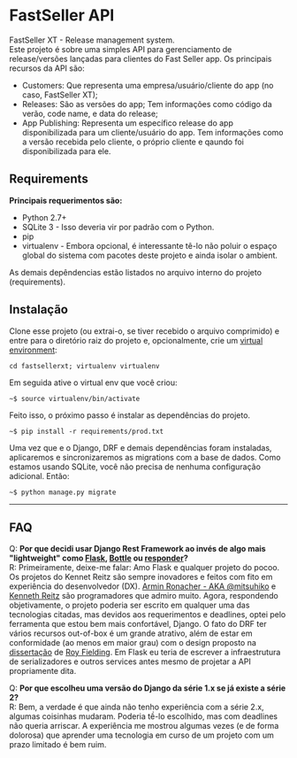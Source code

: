 FastSeller API
==============

FastSeller XT - Release management system.  
Este projeto é sobre uma simples API para gerenciamento de release/versões
lançadas para clientes do Fast Seller app. Os principais recursos da API são:
* Customers: Que representa uma empresa/usuário/cliente do app (no caso, FastSeller XT);
* Releases: São as versões do app; Tem informações como código da verão, code name, e data do release;
* App Publishing: Representa um específico release do app disponibilizada para um cliente/usuário do app. Tem informações como a versão recebida pelo cliente, o próprio cliente e qaundo foi disponibilizada para ele.
 

Requirements
------------

**Principais requerimentos são:**

- Python 2.7+
- SQLite 3 - Isso deveria vir por padrão com o Python.
- pip
- virtualenv - Embora opcional, é interessante tê-lo não poluir o espaço global do sistema com pacotes deste projeto e ainda isolar o ambient.

As demais depêndencias estão listados no arquivo interno do projeto (requirements).

Instalação
----------

Clone esse projeto (ou extrai-o, se tiver recebido o arquivo comprimido) e entre para o diretório raiz do projeto e, opcionalmente, 
crie um [virtual environment](https://virtualenv.pypa.io/en/latest/):
  
`cd fastsellerxt; virtualenv virtualenv`  

Em seguida ative o virtual env que você criou:

`~$ source virtualenv/bin/activate`

Feito isso, o próximo passo é instalar as dependências do projeto.  

`~$ pip install -r requirements/prod.txt`  

Uma vez que e o Django, DRF e demais dependências foram instaladas, aplicaremos e sincronizaremos as migrations com a base de dados. Como estamos usando SQLite, você não precisa de nenhuma configuração adicional. Então:
  
`~$ python manage.py migrate`

-------
FAQ
---

Q: **Por que decidi usar Django Rest Framework ao invés de algo mais "lightweight"
como [Flask](http://flask.pocoo.org/), [Bottle](https://bottlepy.org) ou [responder](https://python-responder.org/)?**  
R: Primeiramente, deixe-me falar: Amo Flask e qualquer projeto do pocoo. Os projetos do Kennet Reitz são sempre inovadores e feitos com fito em experiência do desenvolvedor (DX).
[Armin Ronacher - AKA @mitsuhiko](https://twitter.com/mitsuhiko) e [Kenneth Reitz](https://twitter.com/kennethreitz) são programadores que admiro muito.
Agora, respondendo objetivamente, o projeto poderia ser escrito em qualquer uma das tecnologias citadas, mas devidos aos requerimentos e deadlines, optei pelo ferramenta que estou bem mais confortável, Django. 
O fato do DRF ter vários recursos out-of-box é um grande atrativo, além de estar em conformidade (ao menos em maior grau) 
com o design proposto na [dissertação](https://www.ics.uci.edu/~fielding/pubs/dissertation/top.htm) de [Roy Fielding](https://en.wikipedia.org/wiki/Roy_Fielding).
Em Flask eu teria de escrever a infraestrutura de serializadores e outros services antes mesmo de projetar a API propriamente dita.

Q: **Por que escolheu uma versão do Django da série 1.x se já existe a série 2?**  
R: Bem, a verdade é que ainda não tenho experiência com a série 2.x, algumas coisinhas mudaram.
Poderia tề-lo escolhido, mas com deadlines não queria arriscar. 
A experiência me mostrou algumas vezes (e de forma dolorosa) que aprender uma tecnologia em curso de um projeto com um prazo limitado é bem ruim.
